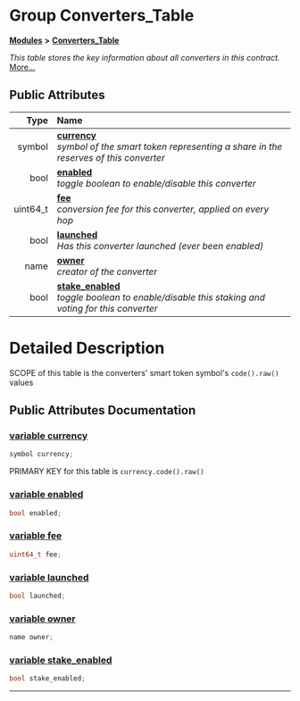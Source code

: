 
# Group Converters\_Table


[**Modules**](modules.md)
 **>** [**Converters\_Table**](group___converters___table.md)



_This table stores the key information about all converters in this contract._ [More...](#detailed-description)














## Public Attributes

| Type | Name |
| ---: | :--- |
|  symbol | [**currency**](group___converters___table.md#variable-currency)  <br>_symbol of the smart token_  _representing a share in the reserves of this converter_ |
|  bool | [**enabled**](group___converters___table.md#variable-enabled)  <br>_toggle boolean to enable/disable this converter_  |
|  uint64\_t | [**fee**](group___converters___table.md#variable-fee)  <br>_conversion fee for this converter, applied on every hop_  |
|  bool | [**launched**](group___converters___table.md#variable-launched)  <br>_Has this converter launched (ever been enabled)_  |
|  name | [**owner**](group___converters___table.md#variable-owner)  <br>_creator of the converter_  |
|  bool | [**stake\_enabled**](group___converters___table.md#variable-stake-enabled)  <br>_toggle boolean to enable/disable this staking and voting for this converter_  |










# Detailed Description


SCOPE of this table is the converters' smart token symbol's `code().raw()` values 

    
## Public Attributes Documentation


### <a href="#variable-currency" id="variable-currency">variable currency </a>


```cpp
symbol currency;
```


PRIMARY KEY for this table is `currency.code().raw()` 

        

### <a href="#variable-enabled" id="variable-enabled">variable enabled </a>


```cpp
bool enabled;
```



### <a href="#variable-fee" id="variable-fee">variable fee </a>


```cpp
uint64_t fee;
```



### <a href="#variable-launched" id="variable-launched">variable launched </a>


```cpp
bool launched;
```



### <a href="#variable-owner" id="variable-owner">variable owner </a>


```cpp
name owner;
```



### <a href="#variable-stake-enabled" id="variable-stake-enabled">variable stake\_enabled </a>


```cpp
bool stake_enabled;
```



------------------------------
